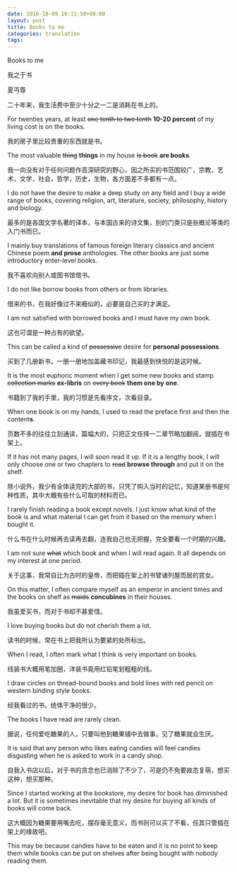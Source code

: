 ```yaml
---
date: 2016-10-09 16:11:50+08:00
layout: post
title: Books to me
categories: translation
tags: 
---
```


Books to me

我之于书

夏丏尊

二十年来，我生活费中至少十分之一二是消耗在书上的。

For twenties years, at least <del>one tenth to two tenth</del> **10-20 percent** of my living cost is on the books. 

我的房子里比较贵重的东西就是书。

The most valuable <del>thing</del> **things** in my house <del>is book</del> **are books**.

我一向没有对于任何问题作高深研究的野心，因之所买的书范围较广，宗教，艺术，文学，社会，哲学，历史，生物，各方面差不多都有一点。

I do not have the desire to make a deep study on any field and I buy a wide range of books, covering religion, art, literature, society, philosophy, history and biology. 

最多的是各国文学名著的译本，与本国古来的诗文集，别的门类只是些概论等类的入门书而已。

I mainly buy translations of famous foreign literary classics and ancient Chinese poem **and prose** anthologies. The other books are just some introductory enter-level books.

我不喜欢向别人或图书馆借书。

I do not like borrow books from others or from libraries.

借来的书，在我好像过不来瘾似的，必要是自己买的才满足。

I am not satisfied with borrowed books and I must have my own book.

这也可谓是一种占有的欲望。

This can be called a kind of <del>possessive</del> desire for **personal possessions**.

买到了几册新书，一册一册地加盖藏书印记，我最感到快悦的是这时候。

It is the most euphoric moment when I get some new books and stamp <del>collection marks</del> **ex-libris** on <del>every book</del> **them one by one**.

书籍到了我的手里，我的习惯是先看序文，次看目录。

When one book is on my hands, I used to read the preface first and then the content**s**. 

页数不多的往往立刻通读，篇幅大的，只把正文任择一二章节略加翻阅，就插在书架上。

If it has not many pages, I will soon read it up. If it is a lengthy book, I will only choose one or two chapters to <del>read</del> **browse through** and put it on the shelf.

除小说外，我少有全体读完的大部的书，只凭了购入当时的记忆，知道某册书是何种性质，其中大概有些什么可取的材料而已。

I rarely finish reading a book except novels. I just know what kind of the book is and what material I can get from it based on the memory when I bought it. 

什么书在什么时候再去读再去翻，连我自己也无把握，完全要看一个时期的兴趣。

I am not sure <del>what</del> which book and when I will read again. It all depends on my interest at one period.

关于这事，我常自比为古时的皇帝，而把插在架上的书譬诸列屋而居的宫女。

On this matter, I often compare myself as an emperor in ancient times and the books on shelf as <del>maids</del> **concubines** in their houses.

我虽爱买书，而对于书却不甚爱惜。

I love buying books but do not cherish them a lot.

读书的时候，常在书上把我所认为要紧的处所标出。

When I read, I often mark what I think is very important on books.

线装书大概用笔加圈，洋装书竟用红铅笔划粗粗的线。

I draw circles on thread-bound books and bold lines with red pencil on western binding style books.

经我看过的书，统体干净的很少。

The books I have read are rarely clean.

据说，任何爱吃糖果的人，只要叫他到糖果铺中去做事，见了糖果就会生厌。

It is said that any person who likes eating candies will feel candies disgusting when he is asked to work in a candy shop.

自我入书店以后，对于书的贪念也已消除了不少了，可是仍不免要故态复萌，想买这种，想买那种。

Since I started working at the bookstore, my desire for book has diminished a lot. But it is sometimes inevitable that my desire for buying all kinds of books will come back.

这大概因为糖果要用嘴去吃，摆存毫无意义，而书则可以买了不看，任其只管插在架上的缘故吧。

This may be because candies have to be eaten and it is no point to keep them while books can be put on shelves after being bought with nobody reading them.